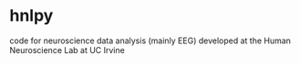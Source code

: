 # hnlpy
code for neuroscience data analysis (mainly EEG) developed at the Human Neuroscience Lab at UC Irvine
